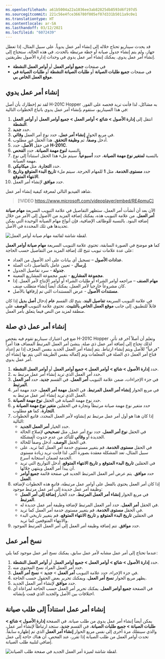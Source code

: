 ```yaml
---
ms.openlocfilehash: a61b5004a22a1036ee3ab82825db8593d6f197d5
ms.sourcegitcommit: 221c56e4fce366780f005ef07d331b5011a9c0e1
ms.translationtype: HT
ms.contentlocale: ar-SA
ms.lasthandoff: 03/12/2021
ms.locfileid: "6072439"
---
```

قد يحدث سيناريو تحتاج خلاله إلى إنشاء أمر عمل يدوياً. على سبيل المثال، إذا تعطل جهاز، ولم يتم إنشاء جدول صيانة أو خطة مرتبطة بالحدث. في هذه الحالة، ستحتاج إلى إنشاء أمر عمل يدوي. يمكنك إنشاء أمر عمل يدوي في وحدات إدارة الأصول بطريقتين.

- في صفحات **جميع أوامر العمل** أو **أوامر العمل النشطة**
- في صفحات **جميع طلبات الصيانة** أو **طلبات الصيانة النشطة** أو **طلبات الصيانة في موقع العمل الخاص بي**.

## <a name="create-a-manual-work-order"></a>إنشاء أمر عمل يدوي
لقد تم إخطارك بأن أصل H-201C Hopper به مشاكل، لذا فأنت تريد فحصه على الفور. في هذا السيناريو، ستقوم بإنشاء أمر عمل يدوي باتباع الخطوات التالية:

1.  انتقل إلى **إدارة الأصول > شائع > أوامر العمل > جميع أوامر العمل** أو **أوامر العمل النشطة**.
2.  حدد **جديد**.
3.  في مربع الحوار **إنشاء أمر عمل**، حدد نوع أمر العمل **وقائي**.
4.  أدخل **وصفاً**، ثم **وظيفة التحقق**. هذا الحقل غير مطلوب.
5.  في حقل **الأصل**، حدد **H-201C**.
6.  بالنسبة **لنوع مهمة الصيانة**، حدد **الفحص**
7.  بالنسبة **لمتغير نوع مهمة الصيانة**، حدد **أسبوعياً**. سيتم ملء هذا الحقل استناداً إلى نوع مهمة الصيانة.
8.  حدد **التجارة**، مثل **ميكانيكي**.
9.  حدد **مستوى الخدمة**، مثل **1** للمهام الحرجة.
سيتم ملء **تاريخ البدء المتوقع** **وتاريخ الانتهاء المتوقع**. 
10. حدد **موافق** لإنشاء أمر العمل. 

شاهد الفيديو التالي لمعرفة كيفية إنشاء أمر عمل.

 > [!VIDEO https://www.microsoft.com/videoplayer/embed/RE4pmuC]

الآن بعد أن أنشأت أمر العمل، ستظهر التفاصيل في علامة التبويب السريعة **مهام صيانة أمر العمل**. من علامة التبويب هذه، يمكنك إضافة المزيد من الأصول إلى الأمر من خلال إضافة البنود. بالنسبة للوظائف الإضافية، فإن أنواع مهام الصيانة الوحيدة التي يمكن تحديدها هي تلك المحددة في الأصل. 
 
![لقطة شاشة لقائمة مهام صيانة أوامر العمل.](../media/work-order-maintenance-jobs-menu-ssm.png)

كما هو موضح في الصورة السابقة، تحتوي علامة التبويب السريعة **مهام صيانة أوامر العمل** على عدة علامات تبويب تتيح لك إضافة المزيد من التفاصيل حسب الحاجة:

- **عدادات الأصول** – تسجيل أي بيانات على أحد الأصول من العداد.
- **إرسال** - تعيين عامل بالتفاصيل ذات الصلة.
- **جدولة** - سرد تفاصيل الجدول.
- **مجموعة المشاريع** - تغيير مجموعة المشاريع المعينة.
- **مهام الصنف** – مراجعه أوامر الشراء أو طلبات الشراء أو أوامر الإنتاج لأمر العمل. إذا كان مشروعاً خارجياً لأمر العمل، يمكنك أيضاً إنشاء متطلب صنف.
- **مستندات الأصول** - عرض المستندات التي تم إرفاقها بالأصل.

في علامة التبويب السريعة **تفاصيل البند**، يتيح لك القسم **عام** إدخال **أصل بديل** إذا كان قابلاً للتطبيق، إلى جانب **موقع العمل الخاص بالتثبيت**. تحتوي علامة التبويب **الوصف** على منطقة لمزيد من النص فيما يتعلق بأمر العمل. 

## <a name="create-a-related-work-order"></a>إنشاء أمر عمل ذي صلة
ضع في اعتبارك سيناريو تقوم فيه بفحص H-201C Hopper وتعلم أن أصلاً آخر قد تأثر، لذلك تحتاج إلى إضافة أمر عمل ذي صلة. ينشئ أمر العمل المرتبط المضاف هذا أمراً "فرعياً" للأصل ويتم إنشاء ارتباط. يتم إنشاء أمر العمل الجديد بنفس المعرّف إذا تم إعداد قناع أمر العمل ذي الصلة في المعلمات وتم إكماله بنفس الطريقة التي يتم بها إنشاء أي أمر عمل يدوي.

1.  حدد **إدارة الأصول > شائع > أوامر العمل > جميع أوامر العمل** أو **أوامر العمل النشطة**.
2.  حدد أمر العمل الذي تريد إنشاء أمر عمل مرتبط به.
3.  في جزء الإجراءات، ضمن علامة التبويب **أمر العمل**، في القسم **جديد**، حدد **أمر العمل المرتبط**.
4.  في مربع الحوار **إنشاء أمر العمل المرتبط**، في الحقل **مهمة أمر العمل**، حدد مهمة أمر العمل الذي تريد إنشاء أمر عمل مرتبط به.
5.  حدد نوع مهمة الصيانة في الحقل **نوع مهمة الصيانة**.
6.  حدد متغير نوع مهمة صيانة مرتبطاً وتجارة في الحقلين **متغير نوع مهمة الصيانة** و **التجارة**، كما هو مطلوب.
7.  إذا كان هذا هو أول أمر عمل مرتبط تم إنشاؤه لأمر العمل المحدد، فاتبع الخطوات التالية:
    - حدد الخيار **أمر العمل الجديد**.
    - في الحقل **نوع أمر العمل**، حدد نوع أمر عمل، مثل **تصحيحي** لإصلاح الحالة الجديدة أو **وقائي** للتأكد من عدم حدوث المشكلة. 
    - في الحقل **الوصف**، أدخل وصفاً للحالة.
    - في الحقل **مستوى الخدمة**، قم بتغيير مستوى خدمة أمر العمل كما تريد. على سبيل المثال، تعد المشكلة معقدة بصورة أكبر، لذا فأنت تريد زيادة مستوى الخدمة لضمان استجابة أسرع. 
    - في الحقلين **تاريخ البدء المتوقع** و **تاريخ الانتهاء المتوقع**، أدخل التواريخ التي تريد أن يبدأ أمر العمل وينتهي خلالها.
    - حدد **موافق**. يتم عرض أمر العمل المرتبط الجديد في صفحة قائمة **جميع أوامر العمل**.
8.  إذا كان أمر العمل يحتوي بالفعل على أوامر عمل مرتبطة، فاتبع هذه الخطوات لإضافة وظيفة أمر عمل جديدة إلى أمر عمل مرتبط موجود:
    - في مربع الحوار **إنشاء أمر العمل المرتبط**، حدد الخيار **إضافة إلى أمر العمل المرتبط**.
    - في الحقل **أمر العمل**، حدد أمر العمل المرتبط لإضافة وظيفة أمر عمل جديدة له.
    - في الحقل **مستوى الخدمة**، قم بتغيير مستوى خدمة أمر العمل كما تريد.
    - في الحقلين **تاريخ البدء المتوقع** و **تاريخ الانتهاء المتوقع**، قم بتغيير تاريخي البدء والانتهاء المتوقعين كما تريد.
9.  حدد **موافق**. تتم إضافة وظيفة أمر العمل إلى أمر العمل المرتبط الموجود.

## <a name="copy-a-work-order"></a>نسخ أمر عمل
عندما تحتاج إلى أمر عمل مشابه لأمر عمل سابق، يمكنك نسخ أمر عمل موجود كما يلي:

1.  حدد **إدارة الأصول > شائع > أوامر العمل > جميع أوامر العمل** أو **أوامر العمل النشطة**.
2.  حدد أمر العمل المراد نسخ المحتوى منه.
3.  في جزء الإجراء، حدد علامة التبويب **أمر العمل** > **جديد** > **نسخ أمر العمل**.
4.  يظهر مربع الحوار **نسخ أمر العمل**، ويمكنك تحرير بعض الحقول حسب الحاجة.
5.  حدد **موافق** لإنشاء أمر العمل الجديد.
6.  في الصفحة **جميع أوامر العمل**، يمكنك تحرير أمر العمل حسب الحاجة لمراعاة أي اختلافات بين الأصل والجديد الذي قمت بإنشائه.

## <a name="create-a-work-order-based-on-a-maintenance-request"></a>إنشاء أمر عمل استناداً إلى طلب صيانة
يمكن أيضاً إنشاء أمر عمل يدوي من طلب صيانة. في الصفحة **إدارة الأصول > شائع > طلبات الصيانة > جميع طلبات الصيانة**، في القسم **جديد**، ستجد ارتباطاً لإنشاء أمر عمل، والذي سينقلك مرة أخرى إلى نفس مربع الحوار **إنشاء أمر العمل** الذي تم إظهاره سابقاً. تحدث أوامر العمل من طلب الصيانة إذا تقرر، عند الفحص، أن هناك حاجة إلى عمل إضافي لتلبية طلب الصيانة. 
 
![لقطة شاشة لميزة أمر العمل الجديد في صفحة طلب الصيانة.](../media/new-work-order-ssm.png)